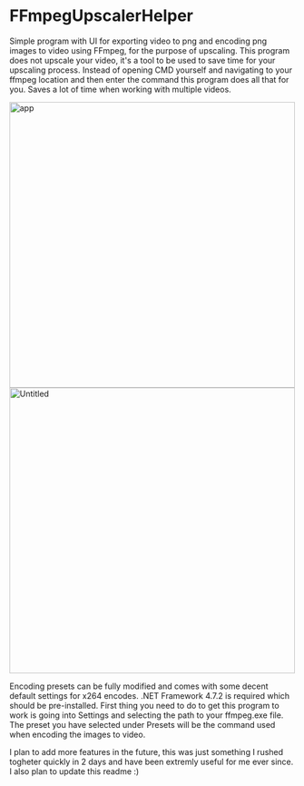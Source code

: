 # FFmpegUpscalerHelper
Simple program with UI for exporting video to png and encoding png images to video using FFmpeg, for the purpose of upscaling. This program does not upscale your video, it's a tool to be used to save time for your upscaling process. Instead of opening CMD yourself and navigating to your ffmpeg location and then enter the command this program does all that for you. Saves a lot of time when working with multiple videos.

<img width="503" alt="app" src="https://user-images.githubusercontent.com/104313051/164985734-851253cb-c93c-47d4-a642-cc3597fb0636.png">

<img width="503" alt="Untitled" src="https://user-images.githubusercontent.com/104313051/164991558-3401484d-4e83-49d3-baef-a2c9b038bca0.png">

Encoding presets can be fully modified and comes with some decent default settings for x264 encodes.
.NET Framework 4.7.2 is required which should be pre-installed.
First thing you need to do to get this program to work is going into Settings and selecting the path to your ffmpeg.exe file.
The preset you have selected under Presets will be the command used when encoding the images to video.

I plan to add more features in the future, this was just something I rushed togheter quickly in 2 days and have been extremly useful for me ever since. I also plan to update this readme :)


